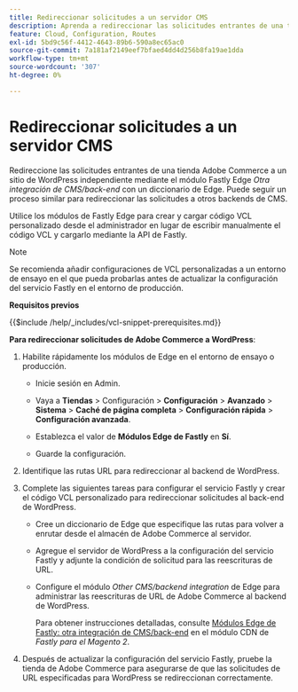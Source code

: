 ```yaml
---
title: Redireccionar solicitudes a un servidor CMS
description: Aprenda a redireccionar las solicitudes entrantes de una tienda de Adobe Commerce a un sitio de WordPress independiente mediante el módulo Fastly edge.
feature: Cloud, Configuration, Routes
exl-id: 5bd9c56f-4412-4643-89b6-590a8ec65ac0
source-git-commit: 7a181af2149eef7bfaed4dd4d256b8fa19ae1dda
workflow-type: tm+mt
source-wordcount: '307'
ht-degree: 0%

---
```


# Redireccionar solicitudes a un servidor CMS

Redireccione las solicitudes entrantes de una tienda Adobe Commerce a un sitio de WordPress independiente mediante el módulo Fastly Edge _Otra integración de CMS/back-end_ con un diccionario de Edge. Puede seguir un proceso similar para redireccionar las solicitudes a otros backends de CMS.

Utilice los módulos de Fastly Edge para crear y cargar código VCL personalizado desde el administrador en lugar de escribir manualmente el código VCL y cargarlo mediante la API de Fastly.

>[!NOTE]
>
>Se recomienda añadir configuraciones de VCL personalizadas a un entorno de ensayo en el que pueda probarlas antes de actualizar la configuración del servicio Fastly en el entorno de producción.

**Requisitos previos**

{{$include /help/_includes/vcl-snippet-prerequisites.md}}

**Para redireccionar solicitudes de Adobe Commerce a WordPress**:

1. Habilite rápidamente los módulos de Edge en el entorno de ensayo o producción.

   - Inicie sesión en Admin.

   - Vaya a **Tiendas** > Configuración > **Configuración** > **Avanzado** > **Sistema** > **Caché de página completa** > **Configuración rápida** > **Configuración avanzada**.

   - Establezca el valor de **Módulos Edge de Fastly** en **Sí**.

   - Guarde la configuración.

1. Identifique las rutas URL para redireccionar al backend de WordPress.

1. Complete las siguientes tareas para configurar el servicio Fastly y crear el código VCL personalizado para redireccionar solicitudes al back-end de WordPress.

   - Cree un diccionario de Edge que especifique las rutas para volver a enrutar desde el almacén de Adobe Commerce al servidor.

   - Agregue el servidor de WordPress a la configuración del servicio Fastly y adjunte la condición de solicitud para las reescrituras de URL.

   - Configure el módulo _Other CMS/backend integration_ de Edge para administrar las reescrituras de URL de Adobe Commerce al backend de WordPress.

     Para obtener instrucciones detalladas, consulte [Módulos Edge de Fastly: otra integración de CMS/back-end](https://github.com/fastly/fastly-magento2/blob/master/Documentation/Guides/Edge-Modules/EDGE-MODULE-OTHER-CMS-INTEGRATION.md) en el módulo CDN de _Fastly para el Magento 2_.

1. Después de actualizar la configuración del servicio Fastly, pruebe la tienda de Adobe Commerce para asegurarse de que las solicitudes de URL especificadas para WordPress se redireccionan correctamente.
